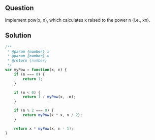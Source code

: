 ## Question
Implement pow(x, n), which calculates x raised to the power n (i.e., xn).

## Solution
```javascript
/**
 * @param {number} x
 * @param {number} n
 * @return {number}
 */
var myPow = function(x, n) {
    if (n === 0) {
        return 1;
    }

    if (n < 0) {
        return 1 / myPow(x, -n);
    }

    if (n % 2 === 0) {
        return myPow(x * x, n / 2);
    }

    return x * myPow(x, n - 1);
}
```